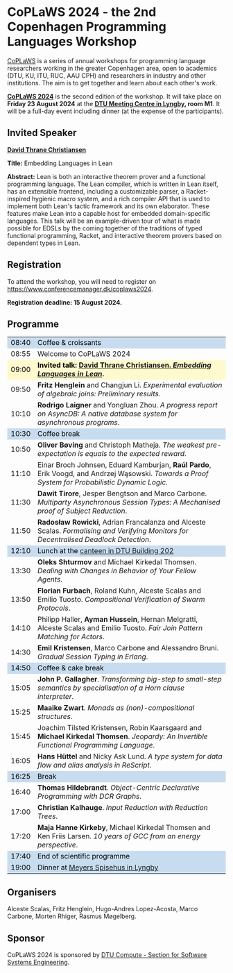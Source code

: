# CoPLaWS 2024 - the 2nd Copenhagen Programming Languages Workshop

[CoPLaWS](https://coplaws.github.io) is a series of annual workshops for programming language researchers working in the greater Copenhagen area, open to academics (DTU, KU, ITU, RUC, AAU CPH) and researchers in industry and other institutions. The aim is to get together and learn about each other's work.

**[CoPLaWS 2024](https://coplaws.github.io/2024)** is the second edition of the workshop. It will take place on **Friday 23 August 2024** at the **[DTU Meeting Centre in Lyngby](https://maps.app.goo.gl/kVfwgY6QWkNMGx5k6), room M1**. It will be a full-day event including dinner (at the expense of the participants).

## Invited Speaker

**[David Thrane Christiansen](https://davidchristiansen.dk)**

**Title:** Embedding Languages in Lean

**Abstract:** Lean is both an interactive theorem prover and a functional programming language. The Lean compiler, which is written in Lean itself, has an extensible frontend, including a customizable parser, a Racket-inspired hygienic macro system, and a rich compiler API that is used to implement both Lean's tactic framework and its own elaborator. These features make Lean into a capable host for embedded domain-specific languages. This talk will be an example-driven tour of what is made possible for EDSLs by the coming together of the traditions of typed functional programming, Racket, and interactive theorem provers based on dependent types in Lean.

<!--
## Call for Talks 

We invite proposals for 20-minute talks for the workshop. Since there are many programming language researchers in Copenhagen, it is likely that we will get more talk proposals than can fit in a day. In that event, the talks will be selected by the organisers based on a light reviewing process. We will aim for diversity in topics and institutions represented. 

Talk proposals should consist of a title and a one-paragraph abstract. No need to submit any PDF. 

- **Submission link:** <https://easychair.org/conferences/?conf=coplaws2024>
- **Submission deadline: 11 August 2024**
- Notification: 13 August 2024
-->

## Registration

To attend the workshop, you will need to register on <https://www.conferencemanager.dk/coplaws2024>.

**Registration deadline: 15 August 2024.**

## Programme

<table><tbody>
  <tr style="color: black; background-color: #C8DCEF">
    <td>08:40</td>
    <td>Coffee &amp; croissants</td>
  </tr>
  <tr>
    <td>08:55</td>
    <td>Welcome to CoPLaWS 2024</td>
  </tr>
  <tr style="color: black; background-color: lemonchiffon">
    <td>09:00</td>
    <td><strong>Invited talk: <a href="#invited-speaker">David Thrane Christiansen. <em>Embedding Languages in Lean</em></a>.</strong></td>
  </tr>
  <tr>
    <td>09:50</td>
    <td><strong>Fritz Henglein</strong> and Changjun Li. <em>Experimental evaluation of algebraic joins: Preliminary results</em>.</td>
  </tr>
  <tr>
    <td>10:10</td>
    <td><strong>Rodrigo Laigner</strong> and Yongluan Zhou. <em>A progress report on AsyncDB: A native database system for asynchronous programs</em>.</td>
  </tr>
  <tr style="color: black; background-color: #C8DCEF">
    <td>10:30</td>
    <td>Coffee break</td>
  </tr>
  <tr>
    <td>10:50</td>
    <td><strong>Oliver Bøving</strong> and Christoph Matheja. <em>The weakest pre-expectation is equals to the expected reward</em>.</td>
  </tr>
  <tr>
    <td>11:10</td>
    <td>Einar Broch Johnsen, Eduard Kamburjan, <strong>Raúl Pardo</strong>, Erik Voogd, and Andrzej Wąsowski. <em>Towards a Proof System for Probabilistic Dynamic Logic</em>.</td>
  </tr>
  <tr>
    <td>11:30</td>
    <td><strong>Dawit Tirore</strong>, Jesper Bengtson and Marco Carbone. <em>Multiparty Asynchronous Session Types: A Mechanised proof of Subject Reduction</em>.</td>
  </tr>
  <tr>
    <td>11:50</td>
    <td><strong>Radosław Rowicki</strong>, Adrian Francalanza and Alceste Scalas. <em>Formalising and Verifying Monitors for Decentralised Deadlock Detection</em>.</td>
  </tr>
  <tr style="color: black; background-color: #C8DCEF">
    <td>12:10</td>
    <td>Lunch at the <a href="https://maps.app.goo.gl/LxD9EktpLF1gbzcF9">canteen in DTU Building 202</a> </td>
  </tr>
  <tr>
    <td>13:30</td>
    <td><strong>Oleks Shturmov</strong> and Michael Kirkedal Thomsen. <em>Dealing with Changes in Behavior of Your Fellow Agents</em>.</td>
  </tr>
  <tr>
    <td>13:50</td>
    <td><strong>Florian Furbach</strong>, Roland Kuhn, Alceste Scalas and Emilio Tuosto. <em>Compositional Verification of Swarm Protocols</em>.</td>
  </tr>
  <tr>
    <td>14:10</td>
    <td>Philipp Haller, <strong>Ayman Hussein</strong>, Hernan Melgratti, Alceste Scalas and Emilio Tuosto. <em>Fair Join Pattern Matching for Actors</em>.</td>
  </tr>
  <tr>
    <td>14:30</td>
    <td><strong>Emil Kristensen</strong>, Marco Carbone and Alessandro Bruni. <em>Gradual Session Typing in Erlang</em>.</td>
  </tr>
  <tr style="color: black; background-color: #C8DCEF">
    <td>14:50</td>
    <td>Coffee &amp; cake break</td>
  </tr>
  <tr>
    <td>15:05</td>
    <td><strong>John P. Gallagher</strong>. <em>Transforming big-step to small-step semantics by specialisation of a Horn clause interpreter</em>.</td>
  </tr>
  <tr>
    <td>15:25</td>
    <td><strong>Maaike Zwart</strong>. <em>Monads as (non)-compositional structures</em>.</td>
  </tr>
  <tr>
    <td>15:45</td>
    <td>Joachim Tilsted Kristensen, Robin Kaarsgaard and <strong>Michael Kirkedal Thomsen</strong>. <em>Jeopardy: An Invertible Functional Programming Language</em>.</td>
  </tr>
  <tr>
    <td>16:05</td>
    <td><strong>Hans Hüttel</strong> and Nicky Ask Lund. <em>A type system for data flow and alias analysis in ReScript</em>.</td>
  </tr>
  <tr style="color: black; background-color: #C8DCEF">
    <td>16:25</td>
    <td>Break</td>
  </tr>
  <tr>
    <td>16:40</td>
    <td><strong>Thomas Hildebrandt</strong>. <em>Object-Centric Declarative Programming with DCR Graphs</em>.</td>
  </tr>
  <tr>
    <td>17:00</td>
    <td><strong>Christian Kalhauge</strong>. <em>Input Reduction with Reduction Trees</em>.</td>
  </tr>
  <tr>
    <td>17:20</td>
    <td><strong>Maja Hanne Kirkeby</strong>, Michael Kirkedal Thomsen and Ken Friis Larsen. <em>10 years of GCC from an energy perspective</em>.</td>
  </tr>
  <tr style="color: black; background-color: #C8DCEF">
    <td>17:40</td>
    <td>End of scientific programme</td>
  </tr>
  <tr style="color: black; background-color: #C8DCEF">
    <td>19:00</td>
    <td>Dinner at <a href="https://maps.app.goo.gl/2VbLu3eLXdXeSTF16">Meyers Spisehus in Lyngby</a></td>
  </tr>
</tbody></table>

## Organisers

Alceste Scalas, Fritz Henglein, Hugo-Andres Lopez-Acosta, Marco Carbone, Morten Rhiger, Rasmus Møgelberg.

## Sponsor

CoPLaWS 2024 is sponsored by [DTU Compute - Section for Software Systems Engineering](https://www.compute.dtu.dk/english/research/research-sections/software-systems-engineering).
